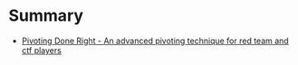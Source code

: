 # Summary

- [Pivoting Done Right - An advanced pivoting technique for red team and ctf players](./202309-Pivoting_Done_Right-An_advanced_pivoting_technique_for_red_team_and_ctf_players)


